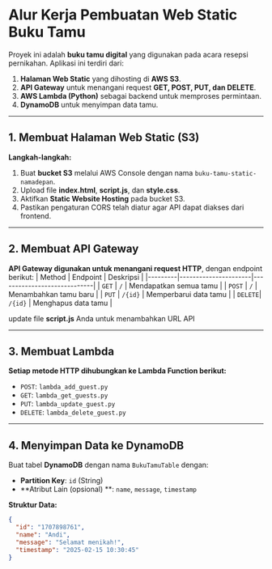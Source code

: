 # Alur Kerja Pembuatan Web Static Buku Tamu

Proyek ini adalah **buku tamu digital** yang digunakan pada acara resepsi pernikahan. Aplikasi ini terdiri dari:
1. **Halaman Web Static** yang dihosting di **AWS S3**.
2. **API Gateway** untuk menangani request **GET, POST, PUT, dan DELETE**.
3. **AWS Lambda (Python)** sebagai backend untuk memproses permintaan.
4. **DynamoDB** untuk menyimpan data tamu.

---

## **1. Membuat Halaman Web Static (S3)**
**Langkah-langkah:**
1. Buat **bucket S3** melalui AWS Console dengan nama `buku-tamu-static-namadepan`.
2. Upload file **index.html**, **script.js**, dan **style.css**.
3. Aktifkan **Static Website Hosting** pada bucket S3.
4. Pastikan pengaturan CORS telah diatur agar API dapat diakses dari frontend.

---
## **2. Membuat API Gateway**
**API Gateway digunakan untuk menangani request HTTP**, dengan endpoint berikut:
| Method  | Endpoint             | Deskripsi                   |
|---------|----------------------|-----------------------------|
| `GET`   | `/`                  | Mendapatkan semua tamu      |
| `POST`  | `/`                  | Menambahkan tamu baru       |
| `PUT`   | `/{id}`              | Memperbarui data tamu       |
| `DELETE`| `/{id}`              | Menghapus data tamu         |

update file **script.js** Anda untuk menambahkan URL API

---

## **3. Membuat Lambda**
**Setiap metode HTTP dihubungkan ke Lambda Function berikut:**
- `POST`: `lambda_add_guest.py`
- `GET`: `lambda_get_guests.py`
- `PUT`: `lambda_update_guest.py`
- `DELETE`: `lambda_delete_guest.py`

---

## **4. Menyimpan Data ke DynamoDB**
Buat tabel **DynamoDB** dengan nama `BukuTamuTable` dengan:
- **Partition Key**: `id` (String)
- **Atribut Lain (opsional) **: `name`, `message`, `timestamp`

**Struktur Data:**
```json
{
  "id": "1707898761",
  "name": "Andi",
  "message": "Selamat menikah!",
  "timestamp": "2025-02-15 10:30:45"
}
